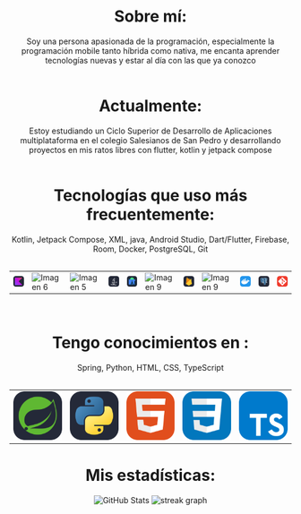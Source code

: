 <div align="center">
<h1><strong>Sobre mí:</strong></h1>
</div>

<div align="center">
Soy una persona apasionada de la programación, especialmente la programación mobile tanto híbrida como nativa, me encanta aprender tecnologías nuevas y estar al día con las que ya conozco
</div>
<br>

<div align="center">
<h1><strong>Actualmente:</strong></h1> 
</div>

<div align="center">
Estoy estudiando un Ciclo Superior de Desarrollo de Aplicaciones multiplataforma en el colegio Salesianos de San Pedro y desarrollando proyectos en mis ratos libres con flutter, kotlin y jetpack compose
</div>

<br>
<div align="center">
<h1><strong>Tecnologías que uso más frecuentemente:</strong></h1>
</div>

<div align="center">
Kotlin, Jetpack Compose, XML, java, Android Studio, Dart/Flutter, Firebase, Room,  Docker, PostgreSQL, Git
</div>
<br>
<div align="center">
  <table>
    <tr>
      <td><img src="https://github.com/tandpfun/skill-icons/blob/65dea6c4eaca7da319e552c09f4cf5a9a8dab2c8/icons/Kotlin-Dark.svg" alt="Imagen 5" width="100" /></td>
      <td><img src="https://blogger.googleusercontent.com/img/b/R29vZ2xl/AVvXsEjC97Z8BResg5dlPqczsRCFhP6zewWX0X0e7fVPG-G7PuUZwwZVsi9OPoqJYkgqT2h0FI95SsmWzVEgpt8b8HAqFiIxZ98TFtY4lE0b8UrtVJ2HrJebRwl6C9DslsQDl9KnBIrdHS6LtkY/s1600/jetpack+compose+icon_RGB.png" alt="Imagen 6" width="100"/</td>
      <td><img src="https://icons.veryicon.com/png/o/miscellaneous/text-editor/xml-file.png" alt="Imagen 5" width="100" /></td>
      <td><img src="https://github.com/tandpfun/skill-icons/blob/65dea6c4eaca7da319e552c09f4cf5a9a8dab2c8/icons/Java-Dark.svg" alt="Imagen 9" width="100" /></td>
      <td><img src="https://github.com/tandpfun/skill-icons/blob/65dea6c4eaca7da319e552c09f4cf5a9a8dab2c8/icons/AndroidStudio-Dark.svg" alt="Imagen 9" width="100" /></td>
      <td><img src="https://github.com/user-attachments/assets/52bb2581-64ae-40bf-b578-515c106c9633" alt="Imagen 9" width="100" /></td>
      <td><img src="https://github.com/tandpfun/skill-icons/blob/65dea6c4eaca7da319e552c09f4cf5a9a8dab2c8/icons/Firebase-Dark.svg" alt="Imagen 9" width="100" /></td>
      <td><img src="https://www.kodeco.com/assets/murakami/category-icons/category-saving-data-persistence-android-9dc9eed34348d1d06a4365379fba3a54aa7aabd05d828dbb4de97349126d9718.svg" alt="Imagen 9" width="100" /></td>
      <td><img src="https://github.com/tandpfun/skill-icons/blob/65dea6c4eaca7da319e552c09f4cf5a9a8dab2c8/icons/Docker.svg" alt="Imagen 9" width="100" /></td>
      <td><img src="https://github.com/tandpfun/skill-icons/blob/65dea6c4eaca7da319e552c09f4cf5a9a8dab2c8/icons/PostgreSQL-Dark.svg" alt="Imagen 9" width="100" /></td>
      <td><img src="https://github.com/tandpfun/skill-icons/blob/65dea6c4eaca7da319e552c09f4cf5a9a8dab2c8/icons/Git.svg" alt="Imagen 9" width="100" /></td>
    </tr>
  </table>
</div>
<br>

<div align="center">
<h1><strong>Tengo conocimientos en :</strong></h1>  
</div>

<div align="center">
Spring, Python, HTML, CSS, TypeScript
</div>
<br>

<div align="center">
  <table>
    <tr>
      <td><img src="https://github.com/tandpfun/skill-icons/blob/65dea6c4eaca7da319e552c09f4cf5a9a8dab2c8/icons/Spring-Dark.svg" alt="Imagen 9" width="100" /></td>
      <td><img src="https://github.com/tandpfun/skill-icons/blob/65dea6c4eaca7da319e552c09f4cf5a9a8dab2c8/icons/Python-Dark.svg" alt="Imagen 9" width="100" />
      <td><img src="https://github.com/tandpfun/skill-icons/blob/65dea6c4eaca7da319e552c09f4cf5a9a8dab2c8/icons/HTML.svg" alt="Imagen 5" width="100" /></td>
      <td><img src="https://github.com/tandpfun/skill-icons/blob/65dea6c4eaca7da319e552c09f4cf5a9a8dab2c8/icons/CSS.svg" alt="Imagen 6" width="100"/</td>
      <td><img src="https://github.com/tandpfun/skill-icons/blob/65dea6c4eaca7da319e552c09f4cf5a9a8dab2c8/icons/TypeScript.svg" alt="Imagen 5" width="100" /></td>
    </tr>
  </table>
</div>

<div align="center">
<h1><strong>Mis estadísticas: </strong></h1>
  <img src="https://github-readme-stats.vercel.app/api?username=DavidSevillano&show_icons=true&theme=radical" alt="GitHub Stats"/>
  <img src="https://streak-stats.demolab.com?user=DavidSevillano&locale=en&mode=daily&theme=radical&hide_border=false&border_radius=5&order=3" height="220" alt="streak graph"  />
</div>

